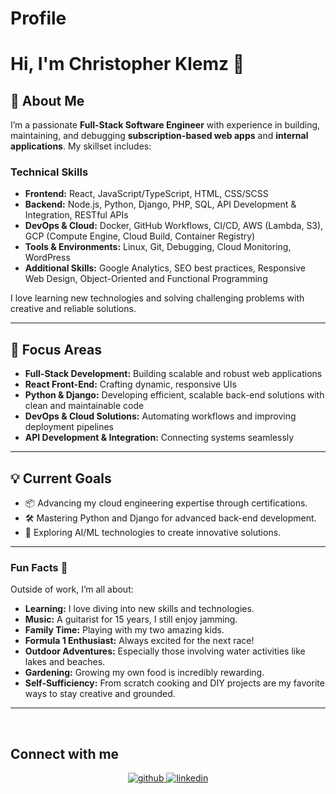 # Profile  

# Hi, I'm Christopher Klemz 👋

## 🚀 About Me

I’m a passionate **Full-Stack Software Engineer** with experience in building, maintaining, and debugging **subscription-based web apps** and **internal applications**. My skillset includes:

### Technical Skills
- **Frontend:** React, JavaScript/TypeScript, HTML, CSS/SCSS
- **Backend:** Node.js, Python, Django, PHP, SQL, API Development & Integration, RESTful APIs
- **DevOps & Cloud:** Docker, GitHub Workflows, CI/CD, AWS (Lambda, S3), GCP (Compute Engine, Cloud Build, Container Registry)
- **Tools & Environments:** Linux, Git, Debugging, Cloud Monitoring, WordPress
- **Additional Skills:** Google Analytics, SEO best practices, Responsive Web Design, Object-Oriented and Functional Programming

I love learning new technologies and solving challenging problems with creative and reliable solutions.

---

## 🌟 Focus Areas

- **Full-Stack Development:** Building scalable and robust web applications
- **React Front-End:** Crafting dynamic, responsive UIs
- **Python & Django:** Developing efficient, scalable back-end solutions with clean and maintainable code
- **DevOps & Cloud Solutions:** Automating workflows and improving deployment pipelines
- **API Development & Integration:** Connecting systems seamlessly

---

## 💡 Current Goals

- 📦 Advancing my cloud engineering expertise through certifications.
- 🛠 Mastering Python and Django for advanced back-end development.
- 🧠 Exploring AI/ML technologies to create innovative solutions.

---

### Fun Facts 🌟
Outside of work, I’m all about:
- **Learning:** I love diving into new skills and technologies.
- **Music:** A guitarist for 15 years, I still enjoy jamming.
- **Family Time:** Playing with my two amazing kids.
- **Formula 1 Enthusiast:** Always excited for the next race!
- **Outdoor Adventures:** Especially those involving water activities like lakes and beaches.
- **Gardening:** Growing my own food is incredibly rewarding.
- **Self-Sufficiency:** From scratch cooking and DIY projects are my favorite ways to stay creative and grounded.

---
<br/>  

## Connect with me  
<div align="center">
<a href="https://github.com/crklemz" target="_blank">
<img src=https://img.shields.io/badge/github-%2324292e.svg?&style=for-the-badge&logo=github&logoColor=white alt=github style="margin-bottom: 5px;" />
</a>
<a href="https://linkedin.com/in/chris-klemz" target="_blank">
<img src=https://img.shields.io/badge/linkedin-%231E77B5.svg?&style=for-the-badge&logo=linkedin&logoColor=white alt=linkedin style="margin-bottom: 5px;" />
</a>  
</div>  

  
